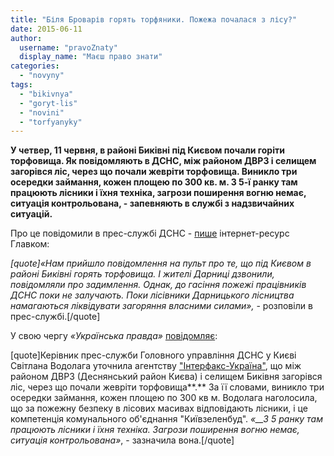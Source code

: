 ```yaml
---
title: "Біля Броварів горять торфяники. Пожежа почалася з лісу?"
date: 2015-06-11
author: 
  username: "pravoZnaty"
  display_name: "Маєш право знати"
categories: 
  - "novyny"
tags: 
  - "bikivnya"
  - "goryt-lis"
  - "novini"
  - "torfyanyky"
---
```


**У четвер, 11 червня, в районі Биківні під Києвом почали горіти торфовища. Як повідомляють в ДСНС, між районом ДВРЗ і селищем загорівся ліс, через що почали жевріти торфовища. Виникло три осередки займання, кожен площею по 300 кв. м. З 5-ї ранку там працюють лісники і їхня техніка, загрози поширення вогню немає, ситуація контрольована, - запевняють в службі з надзвичайних ситуацій.**

Про це повідомили в прес-службі ДСНС - [пише](https://glavcom.ua/news/300580.html) інтернет-ресурс Главком:

_\[quote\]«Нам прийшло повідомлення на пульт про те, що під Києвом в районі Биківні горять торфовища. І жителі Дарниці дзвонили, повідомляли про задимлення. Однак, до гасіння пожежі працівників ДСНС поки не залучають. Поки лісівники Дарницького лісництва намагаються ліквідувати загоряння власними силами»,_ - розповіли в прес-службі.\[/quote\]

У свою чергу _«_Українська правда_»_ [повідомляє](http://www.pravda.com.ua/news/2015/06/11/7070887/):

\[quote\]Керівник прес-служби Головного управління ДСНС у Києві Світлана Водолага уточнила агентству ["Інтерфакс-Україна"](https://interfax.com.ua/), що між районом ДВРЗ (Деснянський район Києва) і селищем Биківня загорівся ліс, через що почали жевріти торфовища**.** За її словами, виникло три осередки займання, кожен площею по 300 кв м. Водолага наголосила, що за пожежну безпеку в лісових масивах відповідають лісники, і це компетенція комунального об'єднання "Київзеленбуд". _«__З 5 ранку там працюють лісники і їхня техніка. Загрози поширення вогню немає, ситуація контрольована»_, - зазначила вона.\[/quote\]
